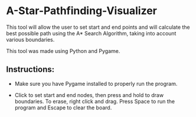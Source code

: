 # A-Star-Pathfinding-Visualizer

This tool will allow the user to set start and end points and will calculate the best possible path using the A* Search Algorithm, taking into account various boundaries. 

This tool was made using Python and Pygame.

## Instructions: 

- Make sure you have Pygame installed to properly run the program.

- Click to set start and end nodes, then press and hold to draw boundaries. To erase, right click and drag. Press Space to run the program and Escape to clear the board. 

